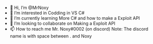 - 👋 Hi, I’m @MrNoxy
- 👀 I’m interested in Codding in VS C#
- 🌱 I’m currently learning More C# and how to make a Exploit API
- 💞️ I’m looking to collaborate on Making a Exploit API
- 📫 How to reach me Mr. Noxy#0002 (on discord) 
Note: The discord name is with space between . and Noxy
